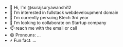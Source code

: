 - 👋 Hi, I’m @surajsuryawanshi12
- 👀 I’m interested in fullstack webdeveloupment domain
- 🌱 I’m currently persuing Btech 3rd year
- 💞️ I’m looking to collaborate on Startup company
- 📫 reach me with the email or call
- 😄 Pronouns: ...
- ⚡ Fun fact: ...

<!---
surajsuryawanshi12/surajsuryawanshi12 is a ✨ special ✨ repository because its `README.md` (this file) appears on your GitHub profile.
You can click the Preview link to take a look at your changes.
--->
